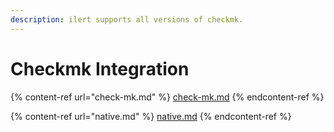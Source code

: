 ```yaml
---
description: ilert supports all versions of checkmk.
---
```


# Checkmk Integration

{% content-ref url="check-mk.md" %}
[check-mk.md](check-mk.md)
{% endcontent-ref %}

{% content-ref url="native.md" %}
[native.md](native.md)
{% endcontent-ref %}
